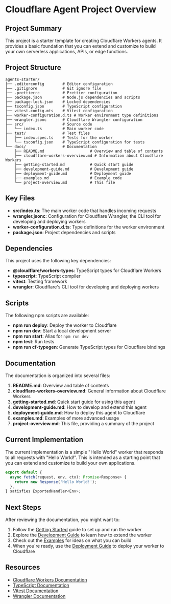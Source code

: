 # Cloudflare Agent Project Overview

## Project Summary

This project is a starter template for creating Cloudflare Workers agents. It provides a basic foundation that you can extend and customize to build your own serverless applications, APIs, or edge functions.

## Project Structure

```
agents-starter/
├── .editorconfig        # Editor configuration
├── .gitignore           # Git ignore file
├── .prettierrc          # Prettier configuration
├── package.json         # Node.js dependencies and scripts
├── package-lock.json    # Locked dependencies
├── tsconfig.json        # TypeScript configuration
├── vitest.config.mts    # Vitest configuration
├── worker-configuration.d.ts # Worker environment type definitions
├── wrangler.jsonc       # Cloudflare Wrangler configuration
├── src/                 # Source code
│   └── index.ts         # Main worker code
├── test/                # Test files
│   ├── index.spec.ts    # Tests for the worker
│   └── tsconfig.json    # TypeScript configuration for tests
└── docs/                # Documentation
    ├── README.md                    # Overview and table of contents
    ├── cloudflare-workers-overview.md # Information about Cloudflare Workers
    ├── getting-started.md           # Quick start guide
    ├── development-guide.md         # Development guide
    ├── deployment-guide.md          # Deployment guide
    ├── examples.md                  # Example code
    └── project-overview.md          # This file
```

## Key Files

- **src/index.ts**: The main worker code that handles incoming requests
- **wrangler.jsonc**: Configuration for Cloudflare Wrangler, the CLI tool for developing and deploying workers
- **worker-configuration.d.ts**: Type definitions for the worker environment
- **package.json**: Project dependencies and scripts

## Dependencies

This project uses the following key dependencies:

- **@cloudflare/workers-types**: TypeScript types for Cloudflare Workers
- **typescript**: TypeScript compiler
- **vitest**: Testing framework
- **wrangler**: Cloudflare's CLI tool for developing and deploying workers

## Scripts

The following npm scripts are available:

- **npm run deploy**: Deploy the worker to Cloudflare
- **npm run dev**: Start a local development server
- **npm run start**: Alias for `npm run dev`
- **npm test**: Run tests
- **npm run cf-typegen**: Generate TypeScript types for Cloudflare bindings

## Documentation

The documentation is organized into several files:

1. **README.md**: Overview and table of contents
2. **cloudflare-workers-overview.md**: General information about Cloudflare Workers
3. **getting-started.md**: Quick start guide for using this agent
4. **development-guide.md**: How to develop and extend this agent
5. **deployment-guide.md**: How to deploy this agent to Cloudflare
6. **examples.md**: Examples of more advanced usage
7. **project-overview.md**: This file, providing a summary of the project

## Current Implementation

The current implementation is a simple "Hello World" worker that responds to all requests with "Hello World!". This is intended as a starting point that you can extend and customize to build your own applications.

```typescript
export default {
  async fetch(request, env, ctx): Promise<Response> {
    return new Response('Hello World!');
  },
} satisfies ExportedHandler<Env>;
```

## Next Steps

After reviewing the documentation, you might want to:

1. Follow the [Getting Started](./getting-started.md) guide to set up and run the worker
2. Explore the [Development Guide](./development-guide.md) to learn how to extend the worker
3. Check out the [Examples](./examples.md) for ideas on what you can build
4. When you're ready, use the [Deployment Guide](./deployment-guide.md) to deploy your worker to Cloudflare

## Resources

- [Cloudflare Workers Documentation](https://developers.cloudflare.com/workers/)
- [TypeScript Documentation](https://www.typescriptlang.org/docs/)
- [Vitest Documentation](https://vitest.dev/)
- [Wrangler Documentation](https://developers.cloudflare.com/workers/wrangler/)
